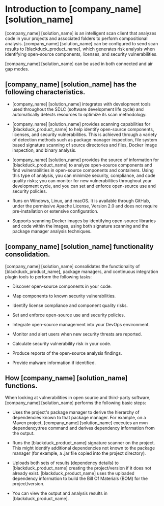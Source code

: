 # Introduction to [company_name] [solution_name]

[company_name] [solution_name] is an intelligent scan client that analyzes code in your projects and associated folders to perform compositional analysis. [company_name] [solution_name] can be configured to send scan results to [blackduck_product_name], which generates risk analysis when identifying open-source components, licenses, and security vulnerabilities.

[company_name] [solution_name] can be used in both connected and air gap modes.    

## [company_name] [solution_name] has the following characteristics.     

* [company_name] [solution_name] integrates with development tools used throughout the SDLC (software development life cycle) and automatically detects resources to optimize its scan methodology.

* [company_name] [solution_name] provides scanning capabilities for [blackduck_product_name] to help identify open-source components, licenses, and security vulnerabilities. This is achieved through a variety of detection methods such as package manager inspection, file system based signature scanning of source directories and files, Docker image inspection, and binary analysis.

* [company_name] [solution_name] provides the source of information for [blackduck_product_name] to analyze open-source components and find vulnerabilities in open-source components and containers. Using this type of analysis, you can minimize security, compliance, and code quality risks; you can monitor for new vulnerabilities throughout your development cycle, and you can set and enforce open-source use and security policies.

* Runs on Windows, Linux, and macOS. It is available through GitHub, under the permissive Apache License, Version 2.0 and does not require pre-installation or extensive configuration.

* Supports scanning Docker images by identifying open-source libraries and code within the images, using both signature scanning and the package manager analysis techniques.    

## [company_name] [solution_name] functionality consolidation.   

[company_name] [solution_name] consolidates the functionality of [blackduck_product_name], package managers, and continuous integration plugin tools to perform the following tasks:  

* Discover open-source components in your code.

* Map components to known security vulnerabilities.

* Identify license compliance and component quality risks.

* Set and enforce open-source use and security policies.

* Integrate open-source management into your DevOps environment.

* Monitor and alert users when new security threats are reported.

* Calculate security vulnerability risk in your code.

* Produce reports of the open-source analysis findings.

* Provide malware information if identified.   

## How [company_name] [solution_name] functions.   

When looking at vulnerabilities in open source and third-party software, [company_name] [solution_name] performs the following basic steps:

* Uses the project's package manager to derive the hierarchy of dependencies known to that package manager. For example, on a Maven project, [company_name] [solution_name] executes an mvn dependency:tree command and derives dependency information from the output.

* Runs the [blackduck_product_name] signature scanner on the project. This might identify additional dependencies not known to the package manager (for example, a .jar file copied into the project directory).

* Uploads both sets of results (dependency details) to [blackduck_product_name] creating the project/version if it does not already exist. [blackduck_product_name] uses the uploaded dependency information to build the Bill Of Materials (BOM) for the project/version.

* You can view the output and analysis results in [blackduck_product_name].    
